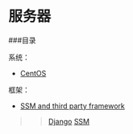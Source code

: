 # 服务器

###目录

系统：
* [CentOS](https://github.com/shencang/note/tree/master/Server/CentOS)
> 
框架：
* [SSM and third party framework](https://github.com/shencang/note/tree/master/Server/SSM%20and%20third%20party%20framework)
>>[Django](https://github.com/shencang/note/tree/master/Server/SSM%20and%20third%20party%20framework/Django)
>>[SSM](https://github.com/shencang/note/tree/master/Server/SSM%20and%20third%20party%20framework/SSM)